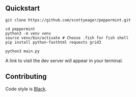 ## Quickstart

```
git clone https://github.com/scottyeager/peppermint.git

cd peppermint
python3 -m venv venv
source venv/bin/activate # Choose .fish for fish shell
pip install python-fasthtml requests grid3

python3 main.py
```

A link to visit the dev server will appear in your terminal.

## Contributing

Code style is [Black](https://github.com/psf/black).

